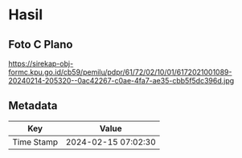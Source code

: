 # Hasil

## Foto C Plano

https://sirekap-obj-formc.kpu.go.id/cb59/pemilu/pdpr/61/72/02/10/01/6172021001089-20240214-205320--0ac42267-c0ae-4fa7-ae35-cbb5f5dc396d.jpg


## Metadata

| Key        | Value               |
| ---------- | ------------------- |
| Time Stamp | 2024-02-15 07:02:30 |




